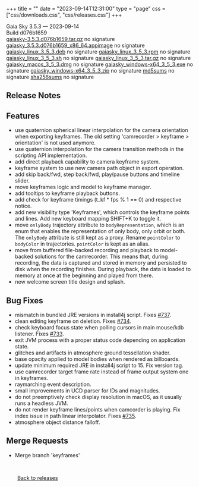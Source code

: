 +++
title = ""
date = "2023-09-14T12:31:00"
type = "page"
css = ["css/downloads.css", "css/releases.css"]
+++

<div class="download-container">
<div id="download-title">
<i class="fa-solid fa-tag"></i>
Gaia Sky <span class="downloads-version">3.5.3</span> — <i class="fa-solid fa-clock"></i>
<time class="downloads-releasedate" datetime="2023-09-14T12:31:00" title="Published: 2023-09-14T12:31:00">2023-09-14</time></div>
<div class="downloads-build">Build d076b1659</div>
<div class="download-section">
<a href="https://gaia.ari.uni-heidelberg.de/gaiasky/releases/3.5.3.d076b1659/gaiasky-3.5.3.d076b1659.tar.gz" class="download-button">gaiasky-3.5.3.d076b1659.tar.gz</a>
<span class="signature">no signature</span>
<a href="https://gaia.ari.uni-heidelberg.de/gaiasky/releases/3.5.3.d076b1659/gaiasky_3.5.3.d076b1659_x86_64.appimage" class="download-button">gaiasky_3.5.3.d076b1659_x86_64.appimage</a>
<span class="signature">no signature</span>
<a href="https://gaia.ari.uni-heidelberg.de/gaiasky/releases/3.5.3.d076b1659/gaiasky_linux_3_5_3.deb" class="download-button">gaiasky_linux_3_5_3.deb</a>
<span class="signature">no signature</span>
<a href="https://gaia.ari.uni-heidelberg.de/gaiasky/releases/3.5.3.d076b1659/gaiasky_linux_3_5_3.rpm" class="download-button">gaiasky_linux_3_5_3.rpm</a>
<span class="signature">no signature</span>
<a href="https://gaia.ari.uni-heidelberg.de/gaiasky/releases/3.5.3.d076b1659/gaiasky_linux_3_5_3.sh" class="download-button">gaiasky_linux_3_5_3.sh</a>
<span class="signature">no signature</span>
<a href="https://gaia.ari.uni-heidelberg.de/gaiasky/releases/3.5.3.d076b1659/gaiasky_linux_3_5_3.tar.gz" class="download-button">gaiasky_linux_3_5_3.tar.gz</a>
<span class="signature">no signature</span>
<a href="https://gaia.ari.uni-heidelberg.de/gaiasky/releases/3.5.3.d076b1659/gaiasky_macos_3_5_3.dmg" class="download-button">gaiasky_macos_3_5_3.dmg</a>
<span class="signature">no signature</span>
<a href="https://gaia.ari.uni-heidelberg.de/gaiasky/releases/3.5.3.d076b1659/gaiasky_windows-x64_3_5_3.exe" class="download-button">gaiasky_windows-x64_3_5_3.exe</a>
<span class="signature">no signature</span>
<a href="https://gaia.ari.uni-heidelberg.de/gaiasky/releases/3.5.3.d076b1659/gaiasky_windows-x64_3_5_3.zip" class="download-button">gaiasky_windows-x64_3_5_3.zip</a>
<span class="signature">no signature</span>
<a href="https://gaia.ari.uni-heidelberg.de/gaiasky/releases/3.5.3.d076b1659/md5sums" class="download-button">md5sums</a>
<span class="signature">no signature</span>
<a href="https://gaia.ari.uni-heidelberg.de/gaiasky/releases/3.5.3.d076b1659/sha256sums" class="download-button">sha256sums</a>
<span class="signature">no signature</span>
</div>
</div>

<section class="release-notes">

# Release Notes


## Features
- use quaternion spherical linear interpolation for the camera orientation when exporting keyframes. The old setting 'camrecorder > keyframe > orientation' is not used anymore. 
- use quaternion interpolation for the camera transition methods in the scripting API implementation. 
- add direct playback capability to camera keyframe system. 
- keyframe system to use new camera path object in export operation. 
- add skip back/fwd, step back/fwd, play/pause buttons and timeline slider. 
- move keyframes logic and model to keyframe manager. 
- add tooltips to keyframe playback buttons. 
- add check for keyframe timings (t_kf * fps % 1 == 0) and respective notice. 
- add new visibility type 'Keyframes', which controls the keyframe points and lines. Add new keyboard mapping SHIFT+K to toggle it. 
- move `onlyBody` trajectory attribute to `bodyRepresentation`, which is an enum that enables the representation of only body, only orbit or both. The `onlyBody` attribute is still kept as a proxy. Rename `pointColor` to `bodyColor` in trajectories. `pointColor` is kept as an alias. 
- move from buffered file-backed recording and playback to model-backed solutions for the camrecorder. This means that, during recording, the data is captured and stored in memory and persisted to disk when the recording finishes. During playback, the data is loaded to memory at once at the beginning and played from there. 
- new welcome screen title design and splash. 

## Bug Fixes
- mismatch in bundled JRE versions in install4j script. Fixes [#737](https://codeberg.org/gaiasky/gaiasky/issues/737). 
- clean editing keyframe on deletion. Fixes [#734](https://codeberg.org/gaiasky/gaiasky/issues/734). 
- check keyboard focus state when polling cursors in main mouse/kdb listener. Fixes [#733](https://codeberg.org/gaiasky/gaiasky/issues/733). 
- exit JVM process with a proper status code depending on application state. 
- glitches and artifacts in atmosphere ground tessellation shader. 
- base opacity applied to model bodies when rendered as billboards. 
- update minimum required JRE in install4j script to 15. Fix version tag. 
- use camrecorder target frame rate instead of frame output system one in keyframes. 
- raymarching event description. 
- small improvements in UCD parser for IDs and magnitudes. 
- do not preemptively check display resolution in macOS, as it usually runs a headless JVM. 
- do not render keyframe lines/points when camcorder is playing. Fix index issue in path linear interpolator. Fixes [#735](https://codeberg.org/gaiasky/gaiasky/issues/735). 
- atmosphere object distance falloff. 

## Merge Requests
- Merge branch 'keyframes'

</section>


<p class="center-text" style="padding: 30px;">
<i class="fa-solid fa-circle-arrow-left"></i> <a href="/downloads/releases">Back to releases</a>
</p>
